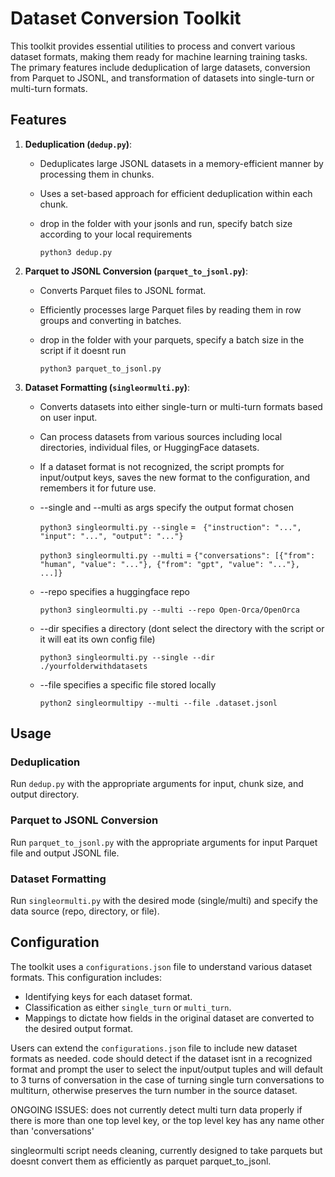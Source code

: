 # Dataset Conversion Toolkit

This toolkit provides essential utilities to process and convert various dataset formats, making them ready for machine learning training tasks. The primary features include deduplication of large datasets, conversion from Parquet to JSONL, and transformation of datasets into single-turn or multi-turn formats.

## Features

1. **Deduplication (`dedup.py`)**: 
    - Deduplicates large JSONL datasets in a memory-efficient manner by processing them in chunks.
    - Uses a set-based approach for efficient deduplication within each chunk.
    - drop in the folder with your jsonls and run, specify batch size according to your local requirements

      ```python3 dedup.py```

2. **Parquet to JSONL Conversion (`parquet_to_jsonl.py`)**:
    - Converts Parquet files to JSONL format.
    - Efficiently processes large Parquet files by reading them in row groups and converting in batches.
    - drop in the folder with your parquets, specify a batch size in the script if it doesnt run

      ```python3 parquet_to_jsonl.py```

3. **Dataset Formatting (`singleormulti.py`)**:
    - Converts datasets into either single-turn or multi-turn formats based on user input.
    - Can process datasets from various sources including local directories, individual files, or HuggingFace datasets.
    - If a dataset format is not recognized, the script prompts for input/output keys, saves the new format to the configuration, and remembers it for future use.
    - --single and --multi as args specify the output format chosen
      
      ```python3 singleormulti.py --single``` = ``` {"instruction": "...", "input": "...", "output": "..."}```

      ```python3 singleormulti.py --multi``` = ```{"conversations": [{"from": "human", "value": "..."}, {"from": "gpt", "value": "..."}, ...]}```
   
    - --repo specifies a huggingface repo
      
      ```python3 singleormulti.py --multi --repo Open-Orca/OpenOrca```
   
    - --dir specifies a directory (dont select the directory with the script or it will eat its own config file)
      
      ```python3 singleormulti.py --single --dir ./yourfolderwithdatasets```
   
    - --file specifies a specific file stored locally
      
      ```python2 singleormultipy --multi --file .dataset.jsonl```
      
## Usage

### Deduplication

Run `dedup.py` with the appropriate arguments for input, chunk size, and output directory.

### Parquet to JSONL Conversion

Run `parquet_to_jsonl.py` with the appropriate arguments for input Parquet file and output JSONL file.

### Dataset Formatting

Run `singleormulti.py` with the desired mode (single/multi) and specify the data source (repo, directory, or file).

## Configuration

The toolkit uses a `configurations.json` file to understand various dataset formats. This configuration includes:

- Identifying keys for each dataset format.
- Classification as either `single_turn` or `multi_turn`.
- Mappings to dictate how fields in the original dataset are converted to the desired output format.

Users can extend the `configurations.json` file to include new dataset formats as needed.
code should detect if the dataset isnt in a recognized format and prompt the user to select the input/output tuples
and will default to 3 turns of conversation in the case of turning single turn conversations to multiturn, otherwise preserves the turn number in the source dataset.



ONGOING ISSUES:  does not currently detect multi turn data properly if there is more than one top level key, or the top level key has any name other than 'conversations'

singleormulti script needs cleaning, currently designed to take parquets but doesnt convert them as efficiently as parquet parquet_to_jsonl.

